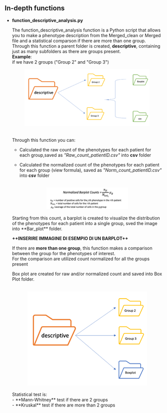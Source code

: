 ## In-depth functions
- **function_descriptive_analysis.py**

    The function_descriptive_analysis function is a Python script that allows you to make a phenotype description from the Merged_clean or Merged file and a statistical comparson if there are more than one group.<br>
    Through this function a parent folder is created, **descriptive**, containing just as many subfolders as there are groups present.<br>
    **Example**:<br> if we have 2 groups ("Group 2" and "Group 3")

    <center><img src="subfolder.png" width=400></center>

    <br>
    <br>
    Through this function you can:

    - Calculated the raw count of the phenotypes for each patient for each group,saved as *"Raw_count_patientID.csv"* into **csv** folder

    - Calculated the normalized count of the phenotypes for each patient for each group (view formula), saved as *"Norm_count_patientID.csv"* into **csv** folder <br>
    <br>
    <center><img src="Barplot_norm.png" width=260></center>

    <br>
    Starting from this count, a barplot is created to visualize the distribution of the phenotypes for each patient into a single group, sved the image into **Bar_plot** folder.

    **++INSERIRE IMMAGINE DI ESEMPIO DI UN BARPLOT++**

    If there are **more than one group**, this function makes a comparison between the group for the phenotypes of interest. <br>
    For the comparison are utilized count normalized for all the groups present <br>

    Box plot are created for raw and/or normalized count and saved into Box Plot folder.<br>
    <br>
    <center><img src="boxplot_folder.png" height=300></center>
    <br>
    Statistical test is:<br>
    - **Mann-Whitney** test if there are 2 groups<br>
    - **Kruskal** test if there are more than 2 groups


    


   